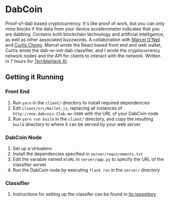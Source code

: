 # DabCoin

Proof-of-dab based cryptocurrency. It's like proof of work, but you can only mine blocks if the data from your device accelerometer indicates that you are dabbing. Contains both blockchain technology and artificial intelligence, as well as other associated buzzwords. A collaboration with [Marcel O'Neil](https://github.com/marceloneil) and [Curtis Chong](https://github.com/curtischong). Marcel wrote the React based front end and web wallet, Curtis wrote the dab-or-not-dab classifier, and I wrote the cryptocurrency network nodes and the API for clients to interact with the network. Written in 7 hours for [TerribleHack XI](terriblehack.website). 

## Getting it Running
### Front End
1. Run `yarn` in the `client/` directory to install required dependencies
2. Edit `client/src/Wallet.js`, replacing all instances of `http://one.dabcoin.1lab.me:5000` with the URL of your DabCoin node
3. Run `yarn run build` in the `client/` directory, and copy the resulting `build` directory to where it can be served by your web server
### DabCoin Node
1. Set up a virtualenv
2. Install the dependencies specified in `server/requirements.txt`
3. Edit the variable named `mlURL` in `server/app.py` to specify the URL of the classifier server
4. Run the DabCoin node by executing `flask run` in the `server/` directory
### Classifier
1. Instructions for setting up the classifer can be found in [its repository](https://github.com/curtischong/dab_database)
